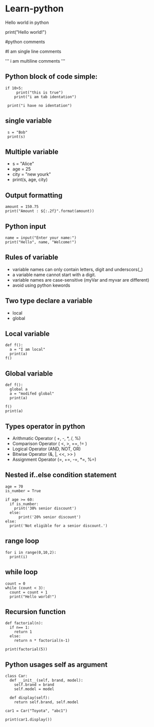 # Learn-python

Hello world in python

print("Hello world!")

#python comments 

#I am single line comments

'''
i
 am
   multiline
 comments
'''

## Python block of code simple:
```
if 10>5:
     print("this is true")
    print("i am tab identation")

 print("i have no identation")
```

## single variable
```
 s = "Bob"
 print(s)
```

## Multiple variable 
- s = "Alice"
- age = 25
- city = "new yourk"
- print(s, age, city)

## Output formatting
```
amount = 150.75
print("Amount : ${:.2f}".format(amount))
```


## Python input
```
name = input("Enter your name:")
print("Hello", name, "Welcome!")
```


## Rules of variable
- variable names can only contain letters, digit and underscors(_)
- a variable name cannot start with a digit.
- variable names are case-sensitive (myVar and myvar are different)
- avoid using python kewords

## Two type declare a variable
- local 
- global

## Local variable 
```
def f():
  a = "I am local"
  print(a)
f()

```

## Global variable
```
def f():
  global a 
  a = "modifed global"
  print(a)

f()
print(a)
```

## Types operator in python
- Arithmatic Operator ( +, -, *, /, %)
- Comparison Operator ( <, >, ==, != )
- Logical Operator (AND, NOT, OR)
- Bitwise Operator (&, |, <<, >> )
- Assignment Operator (=, +=, -=, *=, %=)

## Nested if..else condition statement
```
age = 70
is_number = True

if age >= 60:
  if is_number:
    print('30% senior discount')
  else:
      print('20% senior discount')
else:
  print('Not eligible for a senior discount.')
```

## range loop

```
for i in range(0,10,2):
  print(i)
```

## while loop

```
count = 0
while (count < 3):
  count = count + 1
  print("Hello world!")
```

## Recursion function

```
def factorial(n):
  if n== 1:
    return 1
  else:
    return n * factorial(n-1)

print(factorial(5))

```
## Python usages self as argument

```
class Car:
  def __init__(self, brand, model):
    self.brand = brand
    self.model = model
  
  def display(self):
    return self.brand, self.model

car1 = Car("Toyota", "abc1")

print(car1.display())

```

